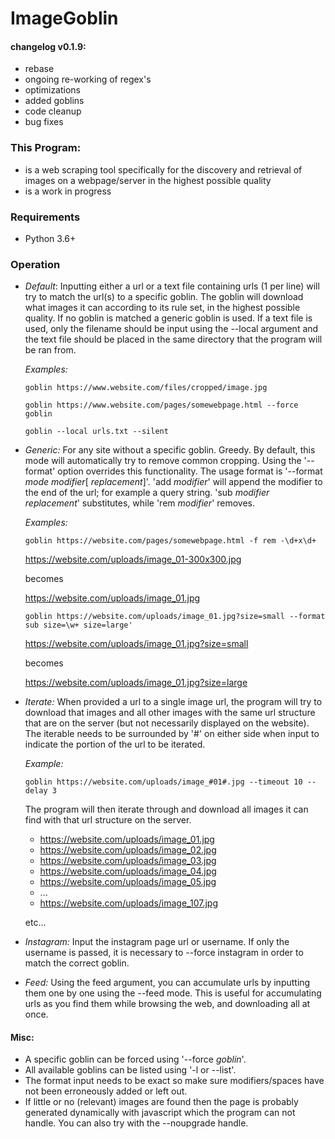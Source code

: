 # ImageGoblin

#### changelog v0.1.9:
+ rebase
+ ongoing re-working of regex's
+ optimizations
+ added goblins
+ code cleanup
+ bug fixes

### This Program:

+ is a web scraping tool specifically for the discovery and retrieval of images on a webpage/server in the highest possible quality
+ is a work in progress

### Requirements

+ Python 3.6+

### Operation

+ *Default*: Inputting either a url or a text file containing urls (1 per line) will try to match the url(s) to a specific goblin. The goblin will download what images it can according to its rule set, in the highest possible quality. If no goblin is matched a generic goblin is used. If a text file is used, only the filename should be input using the --local argument and the text file should be placed in the same directory that the program will be ran from.

  *Examples:*

  ```
  goblin https://www.website.com/files/cropped/image.jpg

  goblin https://www.website.com/pages/somewebpage.html --force goblin

  goblin --local urls.txt --silent
  ```

+ *Generic:* For any site without a specific goblin. Greedy. By default, this mode will automatically try to remove common cropping. Using the '--format' option overrides this functionality. The usage format is '--format _mode_ _modifier_[ _replacement_]'. 'add _modifier_' will append the modifier to the end of the url; for example a query string. 'sub _modifier_ _replacement_' substitutes, while 'rem _modifier_' removes.

  *Examples:*

  ```
  goblin https://website.com/pages/somewebpage.html -f rem -\d+x\d+
  ```

  https://website.com/uploads/image_01-300x300.jpg

  becomes

  https://website.com/uploads/image_01.jpg


  ```
  goblin https://website.com/uploads/image_01.jpg?size=small --format sub size=\w+ size=large'
  ```

  https://website.com/uploads/image_01.jpg?size=small

  becomes

  https://website.com/uploads/image_01.jpg?size=large

+ *Iterate:* When provided a url to a single image url, the program will try to download that images and all other images with the same url structure that are on the server (but not necessarily displayed on the website). The iterable needs to be surrounded by '#' on either side when input to indicate the portion of the url to be iterated.

  *Example:*

  ```
  goblin https://website.com/uploads/image_#01#.jpg --timeout 10 --delay 3
  ```

  The program will then iterate through and download all images it can find with that url structure on the server.

  * https://website.com/uploads/image_01.jpg
  * https://website.com/uploads/image_02.jpg
  * https://website.com/uploads/image_03.jpg
  * https://website.com/uploads/image_04.jpg
  * https://website.com/uploads/image_05.jpg
  * ...
  * https://website.com/uploads/image_107.jpg

  etc...

+ *Instagram:* Input the instagram page url or username. If only the username is passed, it is necessary to --force instagram in order to match the correct goblin.

+ *Feed:* Using the feed argument, you can accumulate urls by inputting them one by one using the --feed mode. This is useful for accumulating urls as you find them while browsing the web, and downloading all at once.   

#### Misc:
  + A specific goblin can be forced using '--force _goblin_'.
  + All available goblins can be listed using '-l or --list'.
  + The format input needs to be exact so make sure modifiers/spaces have not been erroneously added or left out.
  + If little or no (relevant) images are found then the page is probably generated dynamically with javascript which the program can not handle. You can also try with the --noupgrade handle.
